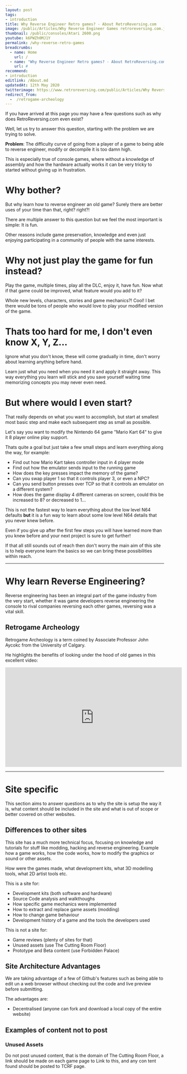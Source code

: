 ```yaml
---
layout: post
tags: 
- introduction
title: Why Reverse Engineer Retro games? - About RetroReversing.com
image: /public/Articles/Why Reverse Engineer Games retroreversing.com.jpg
thumbnail: /public/consoles/Atari 2600.png
youtube: k6PWZh0MJ1Y
permalink: /why-reverse-retro-games
breadcrumbs:
  - name: Home
    url: /
  - name: "Why Reverse Engineer Retro games? - About RetroReversing.com"
    url: #
recommend: 
- introduction
editlink: /About.md
updatedAt: 12th May 2020
twitterimage: https://www.retroreversing.com/public/Articles/Why Reverse Engineer Games retroreversing.com.jpg
redirect_from:
  -  /retrogame-archeology
---
```


If you have arrived at this page you may have a few questions such as why does RetroReversing.com even exist?

Well, let us try to answer this question, starting with the problem we are trying to solve.

**Problem**: The difficulty curve of going from a player of a game to being able to reverse engineer, modify or decompile it is too damn high.

This is especially true of console games, where without a knowledge of assembly and how the hardware actually works it can be very tricky to started without giving up in frustration.

# Why bother?
But why learn how to reverse engineer an old game? Surely there are better uses of your time than that, right? right?!

There are multiple answer to this question but we feel the most important is simple: It is fun.

Other reasons include game preservation, knowledge and even just enjoying participating in a community of people with the same interests.

# Why not just play the game for fun instead?
Play the game, multiple times, play all the DLC, enjoy it, have fun. Now what if that game could be improved, what feature would you add to it? 

Whole new levels, characters, stories and game mechanics?! Cool! I bet there would be tons of people who would love to play your modified version of the game.

# Thats too hard for me, I don't even know X, Y, Z...
Ignore what you don't know, these will come gradually in time, don't worry about learning anything before hand. 

Learn just what you need when you need it and apply it straight away. This way everything you learn will stick and you save yourself waiting time memorizing concepts you may never even need.

# But where would I even start?
That really depends on what you want to accomplish, but start at smallest most basic step and make each subsequent step as small as possible.

Let's say you want to modify the Nintendo 64 game "Mario Kart 64" to give it 8 player online play support. 

Thats quite a goal but just take a few small steps and learn everything along the way, for example:
* Find out how Mario Kart takes controller input in 4 player mode
* Find out how the emulator sends input to the running game
* How does the key presses impact the memory of the game?
* Can you swap player 1 so that it controls player 3, or even a NPC?
* Can you send button presses over TCP so that it controls an emulator on a different system?
* How does the game display 4 different cameras on screen, could this be increased to 8? or decreased to 1...

This is not the fastest way to learn everything about the low level N64 defaults **but** it is a fun way to learn about some low level N64 details that you never knew before.

Even if you give up after the first few steps you will have learned more than you knew before and your next project is sure to get further!

If that all still sounds out of reach then don't worry the main aim of this site is to help everyone learn the basics so we can bring these possibilities within reach.

---
# Why learn Reverse Engineering?
Reverse engineering has been an integral part of the game industry from the very start, whether it was game developers reverse engineering the console to rival companies reversing each other games, reversing was a vital skill.

## Retrogame Archeology
Retrogame Archeology is a term coined by Associate Professor John Aycokc from the University of Calgary. 

He highlights the benefits of looking under the hood of old games in this excellent video:
<iframe width="560" height="315" src="https://www.youtube.com/embed/k6PWZh0MJ1Y" frameborder="0" allow="accelerometer; autoplay; encrypted-media; gyroscope; picture-in-picture" allowfullscreen></iframe>

---
# Site specific
This section aims to answer questions as to why the site is setup the way it is, what content should be included in the site and what is out of scope or better covered on other websites.

## Differences to other sites
This site has a much more technical focus, focusing on knowledge and tutorials for stuff like modding, hacking and reverse engineering. Example how a game works, how the code works, how to modify the graphics or sound or other assets.

How were the games made, what development kits, what 3D modelling tools, what 2D artist tools etc.

This is a site for:
* Development kits (both software and hardware)
* Source Code analysis and walkthoughs
* How specific game mechanics were implemented
* How to extract and replace game assets (modding)
* How to change game behaviour
* Development history of a game and the tools the developers used

This is not a site for:
* Game reviews (plenty of sites for that)
* Unused assets (use The Cutting Room Floor)
* Prototype and Beta content (use Forbidden Palace)


## Site Architecture Advantages
We are taking advantage of a few of Github's features such as being able to edit un a web browser without checking out the code and live preview before submitting.

The advantages are:
* Decentralised (anyone can fork and download a local copy of the entire website)

## Examples of content not to post

### Unused Assets
Do not post unused content, that is the domain of The Cutting Room Floor, a link should be made on each game page to Link to this, and any con tent found should be posted to TCRF page.
